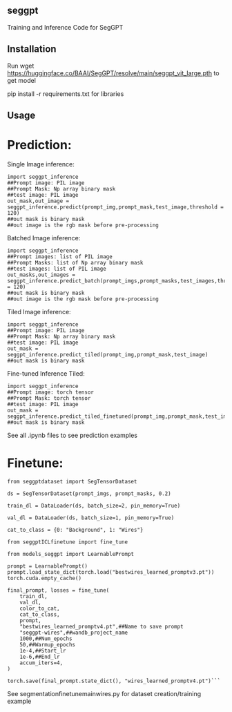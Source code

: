 ## seggpt
Training and Inference Code for SegGPT

## Installation
Run wget https://huggingface.co/BAAI/SegGPT/resolve/main/seggpt_vit_large.pth to get model

pip install -r requirements.txt for libraries

## Usage

# Prediction:

Single Image inference:
```
import seggpt_inference
##Prompt image: PIL image
##Prompt Mask: Np array binary mask
##test image: PIL image
out_mask,out_image = seggpt_inference.predict(prompt_img,prompt_mask,test_image,threshold = 120)
##out mask is binary mask
##out image is the rgb mask before pre-processing
```
Batched Image inference:
```
import seggpt_inference
##Prompt images: list of PIL image
##Prompt Masks: list of Np array binary mask
##test images: list of PIL image
out_masks,out_images = seggpt_inference.predict_batch(prompt_imgs,prompt_masks,test_images,threshold = 120)
##out mask is binary mask
##out image is the rgb mask before pre-processing
```
Tiled Image inference:
```
import seggpt_inference
##Prompt image: PIL image
##Prompt Mask: Np array binary mask
##test image: PIL image
out_mask = seggpt_inference.predict_tiled(prompt_img,prompt_mask,test_image)
##out mask is binary mask
```

Fine-tuned Inference Tiled:
```
import seggpt_inference
##Prompt image: torch tensor
##Prompt Mask: torch tensor
##test image: PIL image
out_mask = seggpt_inference.predict_tiled_finetuned(prompt_img,prompt_mask,test_image)  
##out mask is binary mask
```


See all .ipynb files to see prediction examples


# Finetune:

```
from seggptdataset import SegTensorDataset

ds = SegTensorDataset(prompt_imgs, prompt_masks, 0.2)

train_dl = DataLoader(ds, batch_size=2, pin_memory=True)

val_dl = DataLoader(ds, batch_size=1, pin_memory=True)

cat_to_class = {0: "Background", 1: "Wires"}

from seggptICLfinetune import fine_tune

from models_seggpt import LearnablePrompt

prompt = LearnablePrompt()
prompt.load_state_dict(torch.load("bestwires_learned_promptv3.pt"))
torch.cuda.empty_cache()

final_prompt, losses = fine_tune(
    train_dl,
    val_dl,
    color_to_cat,
    cat_to_class,
    prompt,
    "bestwires_learned_promptv4.pt",##Name to save prompt
    "seggpt-wires",##wandb_project_name
    1000,##Num_epochs
    50,##Warmup_epochs
    1e-4,##Start_lr
    1e-6,##End_lr
    accum_iters=4,
)

torch.save(final_prompt.state_dict(), "wires_learned_promptv4.pt")```
```
See segmentationfinetunemainwires.py for dataset creation/training example
